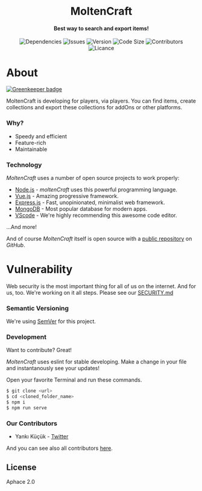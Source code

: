 <h1 align="center">
  <br>
  MoltenCraft
  <br>
</h1>
<h4 align="center">Best way to search and export items!</h4>
<p align="center">
  <!-- <a><img src="https://img.shields.io/circleci/build/github/kendinikertenkelebek/moltenCraft/master?style=flat-square&token=abc123" alt="Build"></a> -->
  <!-- <a><img src="https://img.shields.io/codacy/grade/abc123?style=flat-square" alt="Grade"></a> -->
  <a><img src="https://img.shields.io/david/kendinikertenkelebek/moltenCraft?style=flat-square" alt="Dependencies"></a>
  <a><img src="https://img.shields.io/github/issues/kendinikertenkelebek/moltenCraft?style=flat-square" alt="Issues"></a>
  <a><img src="https://img.shields.io/github/package-json/v/kendinikertenkelebek/moltenCraft/master?style=flat-square" alt="Version"></a>
  <a><img src="https://img.shields.io/github/languages/code-size/kendinikertenkelebek/moltenCraft?style=flat-square" alt="Code Size"></a>
  <!-- <a><img src="https://img.shields.io/github/stars/kendinikertenkelebek/moltenCraft?style=flat-square" alt="Stars"></a> -->
  <!-- <a><img src="https://img.shields.io/discord/{id}?style=flat-square" alt="Discord"></a> -->
  <a><img src="https://img.shields.io/github/contributors/kendinikertenkelebek/moltenCraft?style=flat-square" alt="Contributors"></a>
  <a><img src="https://img.shields.io/github/license/kendinikertenkelebek/moltenCraft?style=flat-square" alt="Licance"></a>
</p>

# About

[![Greenkeeper badge](https://badges.greenkeeper.io/MoltenCraft/client.svg)](https://greenkeeper.io/)

MoltenCraft is developing for players, via players. You can find items, create collections
and export these collections for addOns or other platforms.

### Why?
- Speedy and efficient
- Feature-rich
- Maintainable

### Technology
_MoltenCraft_ uses a number of open source projects to work properly:

- [Node.js] - _moltenCraft_ uses this powerful programming language.
- [Vue.js] - Amazing progressive framework.
- [Express.js] - Fast, unopinionated, minimalist web framework.
- [MongoDB] - Most popular database for modern apps.
- [VScode] - We're highly recommending this awesome code editor.

...And more!

And of course _MoltenCraft_ itself is open source with a [public repository][repository] on _GitHub_.

# Vulnerability
Web security is the most important thing for all of us on the internet. And for us, too.
We're working on it all steps. Please see our [SECURITY.md]

### Semantic Versioning

We're using [SemVer][semver] for this project.

### Development

Want to contribute? Great!

_MoltenCraft_ uses eslint for stable developing.
Make a change in your file and instantanously see your updates!

Open your favorite Terminal and run these commands.

```sh
$ git clone <url>
$ cd <cloned_folder_name>
$ npm i
$ npm run serve
```

### Our Contributors

- Yankı Küçük - [Twitter][yk]

And you can see also all contributors [here][contributors].

[node.js]: https://github.com/nodejs/node/blob/master/README.md
[vue.js]: https://github.com/vuejs/vue/blob/dev/README.md
[express.js]: https://github.com/expressjs/express/blob/master/Readme.md
[mongodb]: https://github.com/mongodb/mongo/blob/master/README
[vscode]: https://code.visualstudio.com/insiders/
[security.md]: https://github.com/kendinikertenkelebek/moltenCraft/blob/master/SECURITY.md
[repository]: https://github.com/kendinikertenkelebek/moltenCraft
[semver]: https://semver.org
[yk]: https://twitter.com/seviyorumstop
[contributors]: https://github.com/kendinikertenkelebek/moltenCraft/graphs/contributors

## License

Aphace 2.0